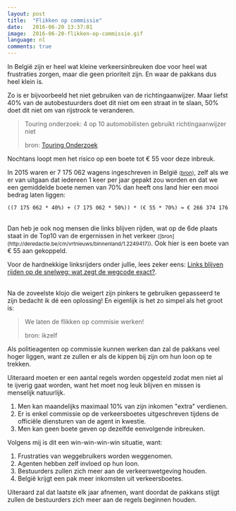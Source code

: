 ```yaml
---
layout: post
title:  "Flikken op commissie"
date:   2016-06-20 13:37:01
image:  2016-06-20-flikken-op-commissie.gif
language: nl
comments: true
---
```

In België zijn er heel wat kleine verkeersinbreuken doe voor heel wat frustraties zorgen, maar die geen prioriteit 
zijn. En waar de pakkans dus heel klein is.

Zo is er bijvoorbeeld het niet gebruiken van de richtingaanwijzer. Maar liefst 40% van de autobestuurders doet dit niet
om een straat in te slaan, 50% doet dit niet om van rijstrook te veranderen.

> Touring onderzoek: 4 op 10 automobilisten gebruikt richtingaanwijzer niet
> <footer>bron: <a href="https://www.touring.be/nl/pers/touring-onderzoek-4-op-10-automobilisten-gebruikt-richtingaanwijzer-niet">Touring Onderzoek</a></footer>

Nochtans loopt men het risico op een boete tot € 55 voor deze inbreuk. 

In 2015 waren er 7 175 062 wagens ingeschreven in België <small>([bron](http://statbel.fgov.be/nl/statistieken/cijfers/verkeer_vervoer/verkeer/voertuigpark/))</small>, 
zelf als we er van uitgaan dat iedereen  1 keer per jaar gepakt zou worden en dat we een gemiddelde boete nemen van 70% 
dan heeft ons land hier een mooi bedrag laten liggen:

    ((7 175 062 * 40%) + (7 175 062 * 50%)) * (€ 55 * 70%) ≈ € 266 374 176


<br />
Dan heb je ook nog mensen die links blijven rijden, wat op de 6<super>de</super> plaats staat in de Top10 van de ergernissen 
in het verkeer <small>([bron](http://deredactie.be/cm/vrtnieuws/binnenland/1.2249417))</small>. Ook hier is een boete van € 55 aan gekoppeld.

Voor de hardnekkige linksrijders onder jullie, lees zeker eens: [Links blijven rijden op de snelweg: wat zegt de wegcode exact?](http://www.demorgen.be/binnenland/links-blijven-rijden-op-de-snelweg-wat-zegt-de-wegcode-exact-b27489a7/).


<br />
Na de zoveelste klojo die weigert zijn pinkers te gebruiken gepasseerd te zijn bedacht ik dé een oplossing! En eigenlijk
is het zo simpel als het groot is:

> We laten de flikken op commisie werken!
> <footer>bron: ikzelf</footer>

Als politieagenten op commissie kunnen werken dan zal de pakkans veel hoger liggen, want ze zullen er als de kippen bij 
zijn om hun loon op te trekken. 

Uiteraard moeten er een aantal regels worden opgesteld zodat men niet al te ijverig gaat worden, want het moet nog leuk
blijven en missen is menselijk natuurlijk.

1. Men kan maandelijks maximaal 10% van zijn inkomen "extra" verdienen.
2. Er is enkel commissie op de verkeersboetes uitgeschreven tijdens de officiële diensturen van de agent in kwestie.
3. Men kan geen boete geven op dezelfde eenvolgende inbreuken.

Volgens mij is dit een win-win-win-win situatie, want:

1. Frustraties van weggebruikers worden weggenomen.
2. Agenten hebben zelf invloed op hun loon.
3. Bestuurders zullen zich meer aan de verkeerswetgeving houden.
4. België krijgt een pak meer inkomsten uit verkeersboetes.

Uiteraard zal dat laatste elk jaar afnemen, want doordat de pakkans stijgt zullen de bestuurders zich meer aan de regels
beginnen houden.
